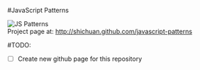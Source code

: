 #JavaScript Patterns

<img src="http://shichuan.github.com/javascript-patterns/img/js-patterns.png" alt="JS Patterns" title="JS Patterns" />
<br />
Project page at: <a href="http://shichuan.github.com/javascript-patterns" target="_blank">http://shichuan.github.com/javascript-patterns</a>

#TODO:
- [ ] Create new github page for this repository
